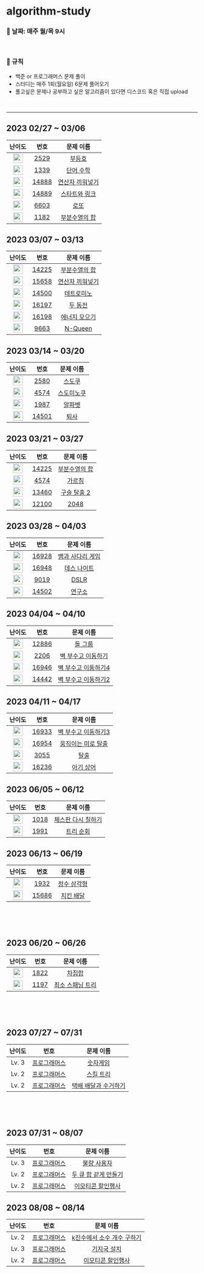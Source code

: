 # algorithm-study

### :calendar: 날짜: 매주 월/목 9시

<br>

### :running: 규칙
* 백준 or 프로그래머스 문제 풀이
* 스터디는 매주 1회(월요일) 6문제 풀어오기
* 풀고싶은 문제나 공부하고 싶은 알고리즘이 있다면 디스코드 혹은 직접 upload

<br>

***

## 2023 02/27 ~ 03/06

| 난이도 | 번호 | 문제 이름 |
|:------:|:----:|:---------:|
| <img height="25px" width="25px" src="https://static.solved.ac/tier_small/10.svg"/> | [2529](https://www.acmicpc.net/problem/2529) | [부등호](https://www.acmicpc.net/problem/2529) |
| <img height="25px" width="25px" src="https://static.solved.ac/tier_small/12.svg"/> | [1339](https://www.acmicpc.net/problem/1339) | [단어 수학](https://www.acmicpc.net/problem/1339) |
| <img height="25px" width="25px" src="https://static.solved.ac/tier_small/10.svg"/> | [14888](https://www.acmicpc.net/problem/14888) | [연산자 끼워넣기](https://www.acmicpc.net/problem/14888) |
| <img height="25px" width="25px" src="https://static.solved.ac/tier_small/9.svg"/> | [14889](https://www.acmicpc.net/problem/14889) | [스타트와 링크](https://www.acmicpc.net/problem/14889) |
| <img height="25px" width="25px" src="https://static.solved.ac/tier_small/9.svg"/> | [6603](https://www.acmicpc.net/problem/6603) | [로또](https://www.acmicpc.net/problem/6603) |
| <img height="25px" width="25px" src="https://static.solved.ac/tier_small/9.svg"/> | [1182](https://www.acmicpc.net/problem/1182) | [부분수열의 합](https://www.acmicpc.net/problem/1182) |

## 2023 03/07 ~ 03/13

| 난이도 | 번호 | 문제 이름 |
|:------:|:----:|:---------:|
| <img height="25px" width="25px" src="https://static.solved.ac/tier_small/10.svg"/> | [14225](https://www.acmicpc.net/problem/14225) | [부분수열의 합](https://www.acmicpc.net/problem/14225) |
| <img height="25px" width="25px" src="https://static.solved.ac/tier_small/9.svg"/> | [15658](https://www.acmicpc.net/problem/15658) | [연산자 끼워넣기](https://www.acmicpc.net/problem/15658) |
| <img height="25px" width="25px" src="https://static.solved.ac/tier_small/12.svg"/> | [14500](https://www.acmicpc.net/problem/14500) | [테트로미노](https://www.acmicpc.net/problem/14500) |
| <img height="25px" width="25px" src="https://static.solved.ac/tier_small/12.svg"/> | [16197](https://www.acmicpc.net/problem/16197) | [두 동전](https://www.acmicpc.net/problem/16197) |
| <img height="25px" width="25px" src="https://static.solved.ac/tier_small/10.svg"/> | [16198](https://www.acmicpc.net/problem/16198) | [에너지 모으기](https://www.acmicpc.net/problem/16198) |
| <img height="25px" width="25px" src="https://static.solved.ac/tier_small/12.svg"/> | [9663](https://www.acmicpc.net/problem/9663) | [N-Queen](https://www.acmicpc.net/problem/9663) |

## 2023 03/14 ~ 03/20

| 난이도 | 번호 | 문제 이름 |
|:------:|:----:|:---------:|
| <img height="25px" width="25px" src="https://static.solved.ac/tier_small/12.svg"/> | [2580](https://www.acmicpc.net/problem/2580) | [스도쿠](https://www.acmicpc.net/problem/2580) |
| <img height="25px" width="25px" src="https://static.solved.ac/tier_small/15.svg"/> | [4574](https://www.acmicpc.net/problem/4574) | [스도미노쿠](https://www.acmicpc.net/problem/4574) |
| <img height="25px" width="25px" src="https://static.solved.ac/tier_small/12.svg"/> | [1987](https://www.acmicpc.net/problem/1987) | [알파벳](https://www.acmicpc.net/problem/1987) |
| <img height="25px" width="25px" src="https://static.solved.ac/tier_small/8.svg"/> | [14501](https://www.acmicpc.net/problem/14501) | [퇴사](https://www.acmicpc.net/problem/14501) |

## 2023 03/21 ~ 03/27

| 난이도 | 번호 | 문제 이름 |
|:------:|:----:|:---------:|
| <img height="25px" width="25px" src="https://static.solved.ac/tier_small/10.svg"/> | [14225](https://www.acmicpc.net/problem/14225) | [부분수열의 합](https://www.acmicpc.net/problem/14225) |
| <img height="25px" width="25px" src="https://static.solved.ac/tier_small/12.svg"/> | [4574](https://www.acmicpc.net/problem/1062) | [가르침](https://www.acmicpc.net/problem/1062) |
| <img height="25px" width="25px" src="https://static.solved.ac/tier_small/15.svg"/> | [13460](https://www.acmicpc.net/problem/13460) | [구슬 탈출 2](https://www.acmicpc.net/problem/13460) |
| <img height="25px" width="25px" src="https://static.solved.ac/tier_small/14.svg"/> | [12100](https://www.acmicpc.net/problem/12100) | [2048](https://www.acmicpc.net/problem/12100) |

## 2023 03/28 ~ 04/03

| 난이도 | 번호 | 문제 이름 |
|:------:|:----:|:---------:|
| <img height="25px" width="25px" src="https://static.solved.ac/tier_small/11.svg"/> | [16928](https://www.acmicpc.net/problem/16928) | [뱀과 사다리 게임](https://www.acmicpc.net/problem/16928) |
| <img height="25px" width="25px" src="https://static.solved.ac/tier_small/10.svg"/> | [16948](https://www.acmicpc.net/problem/16948) | [데스 나이트](https://www.acmicpc.net/problem/16948) |
| <img height="25px" width="25px" src="https://static.solved.ac/tier_small/12.svg"/> | [9019](https://www.acmicpc.net/problem/9019) | [DSLR](https://www.acmicpc.net/problem/9019) |
| <img height="25px" width="25px" src="https://static.solved.ac/tier_small/12.svg"/> | [14502](https://www.acmicpc.net/problem/14502) | [연구소](https://www.acmicpc.net/problem/14502) |

## 2023 04/04 ~ 04/10

| 난이도 | 번호 | 문제 이름 |
|:------:|:----:|:---------:|
| <img height="25px" width="25px" src="https://static.solved.ac/tier_small/12.svg"/> | [12886](https://www.acmicpc.net/problem/12886) | [돌 그룹](https://www.acmicpc.net/problem/12886) |
| <img height="25px" width="25px" src="https://static.solved.ac/tier_small/13.svg"/> | [2206](https://www.acmicpc.net/problem/2206) | [벽 부수고 이동하기](https://www.acmicpc.net/problem/2206) |
| <img height="25px" width="25px" src="https://static.solved.ac/tier_small/14.svg"/> | [16946](https://www.acmicpc.net/problem/16946) | [벽 부수고 이동하기4](https://www.acmicpc.net/problem/16946) |
| <img height="25px" width="25px" src="https://static.solved.ac/tier_small/13.svg"/> | [14442](https://www.acmicpc.net/problem/14442) | [벽 부수고 이동하기2](https://www.acmicpc.net/problem/14442) |

## 2023 04/11 ~ 04/17

| 난이도 | 번호 | 문제 이름 |
|:------:|:----:|:---------:|
| <img height="25px" width="25px" src="https://static.solved.ac/tier_small/15.svg"/> | [16933](https://www.acmicpc.net/problem/16933) | [벽 부수고 이동하기3](https://www.acmicpc.net/problem/16933) |
| <img height="25px" width="25px" src="https://static.solved.ac/tier_small/13.svg"/> | [16954](https://www.acmicpc.net/problem/16954) | [움직이는 미로 탈출](https://www.acmicpc.net/problem/16954) |
| <img height="25px" width="25px" src="https://static.solved.ac/tier_small/12.svg"/> | [3055](https://www.acmicpc.net/problem/3055) | [탈출](https://www.acmicpc.net/problem/3055) |
| <img height="25px" width="25px" src="https://static.solved.ac/tier_small/13.svg"/> | [16236](https://www.acmicpc.net/problem/16236) | [아기 상어](https://www.acmicpc.net/problem/16236) |

## 2023 06/05 ~ 06/12

| 난이도 | 번호 | 문제 이름 |
|:------:|:----:|:---------:|
| <img height="25px" width="25px" src="https://static.solved.ac/tier_small/7.svg"/> | [1018](https://www.acmicpc.net/problem/1018) | [체스판 다시 칠하기](https://www.acmicpc.net/problem/1018) |
| <img height="25px" width="25px" src="https://static.solved.ac/tier_small/10.svg"/> | [1991](https://www.acmicpc.net/problem/1991) | [트리 순회](https://www.acmicpc.net/problem/1991) |

## 2023 06/13 ~ 06/19

| 난이도 | 번호 | 문제 이름 |
|:------:|:----:|:---------:|
| <img height="25px" width="25px" src="https://static.solved.ac/tier_small/10.svg"/> | [1932](https://www.acmicpc.net/problem/1932) | [정수 삼각형](https://www.acmicpc.net/problem/1932) |
| <img height="25px" width="25px" src="https://static.solved.ac/tier_small/11.svg"/> | [15686](https://www.acmicpc.net/problem/15686) | [치킨 배달](https://www.acmicpc.net/problem/15686) |

<br> <br> <br>

## 2023 06/20 ~ 06/26

| 난이도 | 번호 | 문제 이름 |
|:------:|:----:|:---------:|
| <img height="25px" width="25px" src="https://static.solved.ac/tier_small/7.svg"/> | [1822](https://www.acmicpc.net/problem/1822) | [차집합](https://www.acmicpc.net/problem/1822) |
| <img height="25px" width="25px" src="https://static.solved.ac/tier_small/12.svg"/> | [1197](https://www.acmicpc.net/problem/1197) | [최소 스패닝 트리](https://www.acmicpc.net/problem/1197) |

<br> <br> <br>

## 2023 07/27 ~ 07/31

| 난이도 | 번호 | 문제 이름 |
|:------:|:----:|:---------:|
| Lv. 3 | [프로그래머스](https://school.programmers.co.kr/learn/courses/30/lessons/12987?language=java) | [숫자게임](https://school.programmers.co.kr/learn/courses/30/lessons/12987?language=java) |
| Lv. 2 | [프로그래머스](https://school.programmers.co.kr/learn/courses/30/lessons/49993) | [스킬 트리](https://school.programmers.co.kr/learn/courses/30/lessons/49993) |
| Lv. 2 | [프로그래머스](https://school.programmers.co.kr/learn/courses/30/lessons/150369) | [택배 배달과 수거하기](https://school.programmers.co.kr/learn/courses/30/lessons/150369) |

<br> <br> <br>

## 2023 07/31 ~ 08/07

| 난이도 | 번호 | 문제 이름 |
|:------:|:----:|:---------:|
| Lv. 3 | [프로그래머스](https://school.programmers.co.kr/learn/courses/30/lessons/64064) | [불량 사용자](https://school.programmers.co.kr/learn/courses/30/lessons/64064) |
| Lv. 2 | [프로그래머스](https://school.programmers.co.kr/learn/courses/30/lessons/118667) | [두 큐 합 같게 만들기](https://school.programmers.co.kr/learn/courses/30/lessons/118667) |
| Lv. 2 | [프로그래머스](https://school.programmers.co.kr/learn/courses/30/lessons/150368) | [이모티콘 할인행사](https://school.programmers.co.kr/learn/courses/30/lessons/150368) |

## 2023 08/08 ~ 08/14

| 난이도 | 번호 | 문제 이름 |
|:------:|:----:|:---------:|
| Lv. 2 | [프로그래머스](https://school.programmers.co.kr/learn/courses/30/lessons/92335) | [k진수에서 소수 개수 구하기](https://school.programmers.co.kr/learn/courses/30/lessons/92335) |
| Lv. 3 | [프로그래머스](https://school.programmers.co.kr/learn/courses/30/lessons/12979) | [기지국 설치](https://school.programmers.co.kr/learn/courses/30/lessons/12979) |
| Lv. 2 | [프로그래머스](https://school.programmers.co.kr/learn/courses/30/lessons/150368) | [이모티콘 할인행사](https://school.programmers.co.kr/learn/courses/30/lessons/150368) |

